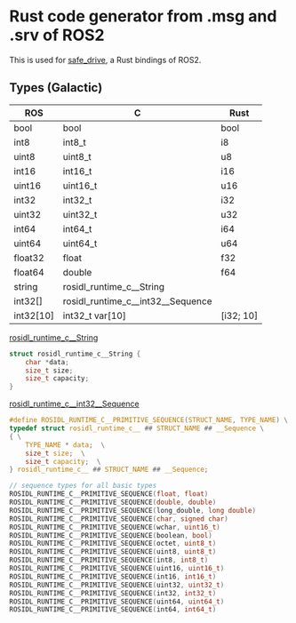 # Rust code generator from .msg and .srv of ROS2

This is used for [safe_drive](https://github.com/tier4/safe_drive), a Rust bindings of ROS2.

## Types (Galactic)

| ROS           | C                                 | Rust      |
|---------------|-----------------------------------|-----------|
| bool          | bool                              | bool      |
| int8          | int8_t                            | i8        |
| uint8         | uint8_t                           | u8        |
| int16         | int16_t                           | i16       |
| uint16        | uint16_t                          | u16       |
| int32         | int32_t                           | i32       |
| uint32        | uint32_t                          | u32       |
| int64         | int64_t                           | i64       |
| uint64        | uint64_t                          | u64       |
| float32       | float                             | f32       |
| float64       | double                            | f64       |
| string        | rosidl_runtime_c__String          |           |
| int32[]       | rosidl_runtime_c__int32__Sequence |           |
| int32[10]     | int32_t var[10]                   | [i32; 10] |

[rosidl_runtime_c__String](https://docs.ros2.org/galactic/api/rosidl_runtime_c/structrosidl__runtime__c____String.html)

```c
struct rosidl_runtime_c__String {
    char *data;
    size_t size;
    size_t capacity;
}
```

[rosidl_runtime_c__int32__Sequence](https://docs.ros2.org/galactic/api/rosidl_runtime_c/primitives__sequence_8h_source.html)

```c
#define ROSIDL_RUNTIME_C__PRIMITIVE_SEQUENCE(STRUCT_NAME, TYPE_NAME) \
typedef struct rosidl_runtime_c__ ## STRUCT_NAME ## __Sequence \
{ \
    TYPE_NAME * data;  \
    size_t size;  \
    size_t capacity;  \
} rosidl_runtime_c__ ## STRUCT_NAME ## __Sequence;

// sequence types for all basic types
ROSIDL_RUNTIME_C__PRIMITIVE_SEQUENCE(float, float)
ROSIDL_RUNTIME_C__PRIMITIVE_SEQUENCE(double, double)
ROSIDL_RUNTIME_C__PRIMITIVE_SEQUENCE(long_double, long double)
ROSIDL_RUNTIME_C__PRIMITIVE_SEQUENCE(char, signed char)
ROSIDL_RUNTIME_C__PRIMITIVE_SEQUENCE(wchar, uint16_t)
ROSIDL_RUNTIME_C__PRIMITIVE_SEQUENCE(boolean, bool)
ROSIDL_RUNTIME_C__PRIMITIVE_SEQUENCE(octet, uint8_t)
ROSIDL_RUNTIME_C__PRIMITIVE_SEQUENCE(uint8, uint8_t)
ROSIDL_RUNTIME_C__PRIMITIVE_SEQUENCE(int8, int8_t)
ROSIDL_RUNTIME_C__PRIMITIVE_SEQUENCE(uint16, uint16_t)
ROSIDL_RUNTIME_C__PRIMITIVE_SEQUENCE(int16, int16_t)
ROSIDL_RUNTIME_C__PRIMITIVE_SEQUENCE(uint32, uint32_t)
ROSIDL_RUNTIME_C__PRIMITIVE_SEQUENCE(int32, int32_t)
ROSIDL_RUNTIME_C__PRIMITIVE_SEQUENCE(uint64, uint64_t)
ROSIDL_RUNTIME_C__PRIMITIVE_SEQUENCE(int64, int64_t)
```
